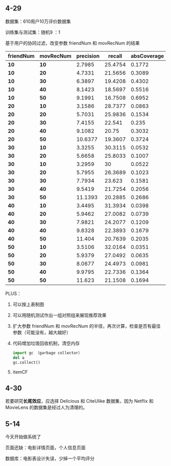 



## 4-29

数据集：610用户10万评价数据集

训练集与测试集：随机9 ：1

基于用户的协同过滤，改变参数 friendNum 和 movRecNum  的结果



| friendNum | movRecNum | precision | recall  | absCoverage | refCoverage | timecost |
| --------- | --------- | --------- | ------- | ----------- | ----------- | -------- |
| **10**    | **10**    | 2.7985    | 25.4754 | 0.1772      | 5.623       | 1218.069 |
| **10**    | **20**    | 4.7331    | 21.5656 | 0.3089      | 4.9016      | 1122.012 |
| **10**    | **30**    | 6.3897    | 19.4208 | 0.4302      | 4.5519      | 1218.084 |
| **10**    | **40**    | 8.1423    | 18.5697 | 0.5516      | 4.377       | 1228.476 |
| **10**    | **50**    | 9.1991    | 16.7508 | 0.6952      | 4.4131      | 1207.393 |
| **20**    | **10**    | 3.1586    | 28.7377 | 0.0863      | 2.7377      | 1859.828 |
| **20**    | **20**    | 5.7031    | 25.9836 | 0.1534      | 2.4344      | 1832.637 |
| **20**    | **30**    | 7.4155    | 22.541  | 0.235       | 2.4863      | 1905.287 |
| **20**    | **40**    | 9.1082    | 20.75   | 0.3032      | 2.4057      | 1932.773 |
| **20**    | **50**    | 10.6377   | 19.3607 | 0.3724      | 2.3639      | 1911.386 |
| **30**    | **10**    | 3.3255    | 30.3115 | 0.0532      | 1.6885      | 2566.375 |
| **30**    | **20**    | 5.6658    | 25.8033 | 0.1007      | 1.5984      | 2589.708 |
| **30**    | **10**    | 3.2959    | 30      | 0.0522      | 1.6557      | 2539.849 |
| **30**    | **20**    | 5.7955    | 26.3689 | 0.1023      | 1.623       | 2459.456 |
| **30**    | **30**    | 7.7934    | 23.623  | 0.1581      | 1.6721      | 2577.236 |
| **30**    | **40**    | 9.5419    | 21.7254 | 0.2056      | 1.6311      | 2564.28  |
| **30**    | **50**    | 11.1393   | 20.2885 | 0.2686      | 1.7049      | 2553.651 |
| **40**    | **10**    | 3.4495    | 31.3934 | 0.0398      | 1.2623      | 3150.075 |
| **40**    | **20**    | 5.9462    | 27.0082 | 0.0739      | 1.1721      | 3167.136 |
| **40**    | **30**    | 7.9821    | 24.2077 | 0.1209      | 1.2787      | 3218.589 |
| **40**    | **40**    | 9.8328    | 22.3893 | 0.1679      | 1.332       | 3237.042 |
| **40**    | **50**    | 11.404    | 20.7639 | 0.2035      | 1.2918      | 3232.752 |
| **50**    | **10**    | 3.5106    | 32.0164 | 0.0351      | 1.1148      | 3892.073 |
| **50**    | **20**    | 5.9379    | 27.0492 | 0.0635      | 1.0082      | 3927.169 |
| **50**    | **30**    | 8.0677    | 24.4973 | 0.0981      | 1.0383      | 3933.655 |
| **50**    | **40**    | 9.9795    | 22.7336 | 0.1364      | 1.082       | 3917.175 |
| **50**    | **50**    | 11.623    | 21.1508 | 0.1694      | 1.0754      | 3955.306 |





PLUS：

1. 可以按上表制图

2. 可以用随机测试作出一组对照组来展现推荐效果

3. 扩大参数 friendNum 和 movRecNum  的半径，再次计算，检查是否有最佳 参数（可能没有，越大越好）

4. 代码增加垃圾回收机制，清空内存

   ```python
   import gc （garbage collector）
   del a
   gc.collect()
   ```

5. itemCF

## 4-30

若要研究**长尾效应**，应选择 Delicious 和 CiteUlike 数据集，因为 Netflix 和 MovieLens 的数据集是经过人为清理的。







## 5-14

今天开始做系统了

页面还缺：电影详情页面，个人信息页面

数据库：电影表设计失误，少掉一个平均评分